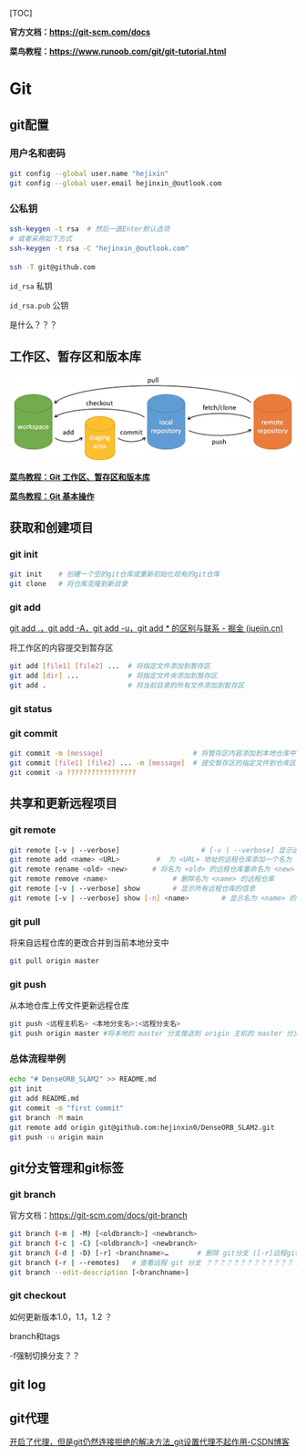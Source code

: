 [TOC]

**官方文档：https://git-scm.com/docs**

**菜鸟教程：https://www.runoob.com/git/git-tutorial.html**

# Git

## git配置

### 用户名和密码

```bash
git config --global user.name "hejixin"
git config --global user.email hejinxin_@outlook.com
```

### 公私钥

```bash
ssh-keygen -t rsa  # 然后一直Enter默认选项
# 或者采用如下方式
ssh-keygen -t rsa -C "hejinxin_@outlook.com"

ssh -T git@github.com
```

`id_rsa` 私钥

`id_rsa.pub` 公钥

是什么？？？

## 工作区、暂存区和版本库

<img src="assets/git_command.jpg" alt="git-command" style="zoom: 100%; display: block; margin-left: auto; margin-right: auto;"/>

[**菜鸟教程：Git 工作区、暂存区和版本库**](https://www.runoob.com/git/git-workspace-index-repo.html)

[**菜鸟教程：Git 基本操作**](https://www.runoob.com/git/git-basic-operations.html)

## 获取和创建项目

### git init

```bash
git init    # 创建一个空的git仓库或重新初始化现有的git仓库
git clone   # 将仓库克隆到新目录
```

### git add

[git add .，git add -A，git add -u，git add * 的区别与联系 - 掘金 (juejin.cn)](https://juejin.cn/post/7053831273277554696)

将工作区的内容提交到暂存区

```bash
git add [file1] [file2] ...  # 将指定文件添加到暂存区
git add [dir] ...            # 将指定文件夹添加到暂存区
git add .                    # 将当前目录的所有文件添加到暂存区
```

### git status



### git commit

```bash
git commit -m [message]                      # 将暂存区内容添加到本地仓库中
git commit [file1] [file2] ... -m [message]  # 提交暂存区的指定文件到仓库区
git commit -a ?????????????????
```

## 共享和更新远程项目

### git remote

```bash
git remote [-v | --verbose]                    # [-v | --verbose] 显示远程仓库的详细信息
git remote add <name> <URL>         #  为 <URL> 地址的远程仓库添加一个名为 <name> 的本地仓库，建立链接
git remote rename <old> <new>      # 将名为 <old> 的远程仓库重命名为 <new>
git remote remove <name>                # 删除名为 <name> 的远程仓库
git remote [-v | --verbose] show        # 显示所有远程仓库的信息
git remote [-v | --verbose] show [-n] <name>        # 显示名为 <name> 的远程仓库的信息
```

### git pull

将来自远程仓库的更改合并到当前本地分支中

```bash
git pull origin master
```

### git push

从本地仓库上传文件更新远程仓库

```bash
git push <远程主机名> <本地分支名>:<远程分支名>
git push origin master #将本地的 master 分支推送到 origin 主机的 master 分支
```

### 总体流程举例

```bash
echo "# DenseORB_SLAM2" >> README.md
git init
git add README.md
git commit -m "first commit"
git branch -M main
git remote add origin git@github.com:hejinxin0/DenseORB_SLAM2.git
git push -u origin main
```



## git分支管理和git标签

### git branch

官方文档：https://git-scm.com/docs/git-branch

```bash
git branch (-m | -M) [<oldbranch>] <newbranch>
git branch (-c | -C) [<oldbranch>] <newbranch>
git branch (-d | -D) [-r] <branchname>…       # 删除 git分支 ([-r]远程git分支)     
git branch (-r | --remotes)   # 查看远程 git 分支 ？？？？？？？？？？？？？？？
git branch --edit-description [<branchname>]
```

### git checkout

如何更新版本1.0，1.1，1.2 ？

branch和tags

-f强制切换分支？？

## git log

## git代理

[开启了代理，但是git仍然连接拒绝的解决方法_git设置代理不起作用-CSDN博客](https://wtl4it.blog.csdn.net/article/details/131743283?spm=1001.2101.3001.6661.1&utm_medium=distribute.pc_relevant_t0.none-task-blog-2~default~BlogCommendFromBaidu~PaidSort-1-131743283-blog-135921678.235^v43^pc_blog_bottom_relevance_base5&depth_1-utm_source=distribute.pc_relevant_t0.none-task-blog-2~default~BlogCommendFromBaidu~PaidSort-1-131743283-blog-135921678.235^v43^pc_blog_bottom_relevance_base5&utm_relevant_index=1)
